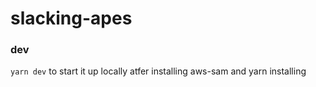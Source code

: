 # slacking-apes

### dev 

`yarn dev` to start it up locally atfer installing aws-sam and yarn installing
